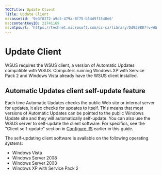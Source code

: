 ```yaml
---
TOCTitle: Update Client
Title: Update Client
ms:assetid: '9e3f8272-a9c5-479a-8f75-b54d9f3548e6'
ms:contentKeyID: 21741169
ms:mtpsurl: 'https://technet.microsoft.com/cs-cz/library/Dd939887(v=WS.10)'
---
```


Update Client
=============

WSUS requires the WSUS client, a version of Automatic Updates compatible with WSUS. Computers running Windows XP with Service Pack 2 and Windows Vista already have the WSUS client installed.

Automatic Updates client self-update feature
--------------------------------------------

Each time Automatic Updates checks the public Web site or internal server for updates, it also checks for updates to itself. This means that most versions of Automatic Updates can be pointed to the public Windows Update site and they will automatically self-update. You can also use the WSUS server to self-update the client software. For specifics, see the "Client self-update" section in [Configure IIS](https://technet.microsoft.com/a9fe03de-3bbe-4782-a570-8c35e104fabe) earlier in this guide.

The self-updating client software is available on the following operating systems:

-   Windows Vista
-   Windows Server 2008
-   Windows Server 2003
-   Windows XP with Service Pack 2

